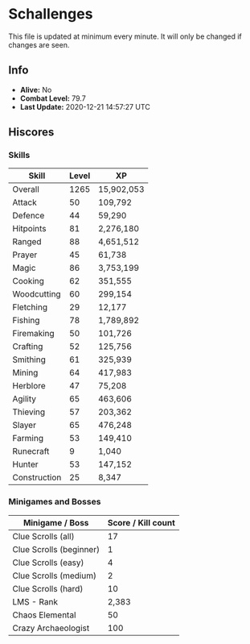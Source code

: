 # Schallenges

This file is updated at minimum every minute. It will only be changed if changes are seen.

## Info

 - **Alive:** No
 - **Combat Level:** 79.7
 - **Last Update:** 2020-12-21 14:57:27 UTC

## Hiscores

### Skills

| Skill | Level | XP |
|--|--|--|
| Overall | 1265 | 15,902,053 |
| Attack | 50 | 109,792 |
| Defence | 44 | 59,290 |
| Hitpoints | 81 | 2,276,180 |
| Ranged | 88 | 4,651,512 |
| Prayer | 45 | 61,738 |
| Magic | 86 | 3,753,199 |
| Cooking | 62 | 351,555 |
| Woodcutting | 60 | 299,154 |
| Fletching | 29 | 12,177 |
| Fishing | 78 | 1,789,892 |
| Firemaking | 50 | 101,726 |
| Crafting | 52 | 125,756 |
| Smithing | 61 | 325,939 |
| Mining | 64 | 417,983 |
| Herblore | 47 | 75,208 |
| Agility | 65 | 463,606 |
| Thieving | 57 | 203,362 |
| Slayer | 65 | 476,248 |
| Farming | 53 | 149,410 |
| Runecraft | 9 | 1,040 |
| Hunter | 53 | 147,152 |
| Construction | 25 | 8,347 |

### Minigames and Bosses

| Minigame / Boss | Score / Kill count |
|--|--|
| Clue Scrolls (all) | 17 |
| Clue Scrolls (beginner) | 1 |
| Clue Scrolls (easy) | 4 |
| Clue Scrolls (medium) | 2 |
| Clue Scrolls (hard) | 10 |
| LMS - Rank | 2,383 |
| Chaos Elemental | 50 |
| Crazy Archaeologist | 100 |
